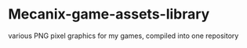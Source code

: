 # Mecanix-game-assets-library
various PNG pixel graphics for my games, compiled into one repository
